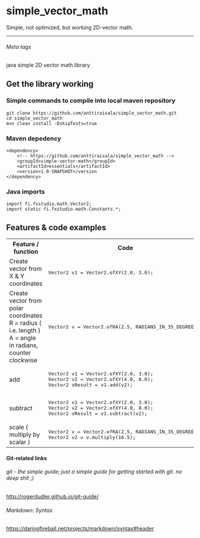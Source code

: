 # simple_vector_math
Simple, not optimized, but working 2D-vector math.

<hr/>

###### Meta tags

java simple 2D vector math library

## Get the library working

### Simple commands to compile into local maven repository

    git clone https://github.com/anttiraisala/simple_vector_math.git
    cd simple_vector_math
    mvn clean install -DskipTests=true

### Maven depedency

    <dependency>
        <!-- https://github.com/anttiraisala/simple_vector_math -->
        <groupId>simple-vector-math</groupId>
        <artifactId>essentials</artifactId>
        <version>1.0-SNAPSHOT</version
    </dependency>

### Java imports

    import fi.fxstudio.math.Vector2;
    import static fi.fxstudio.math.Constants.*;

## Features & code examples

<table>
<tr>
<th><b>Feature / function</b></th>
<th><b>Code</b></th>
</tr>

<tr>
<td>Create vector from X & Y coordinates</td>
<td><pre>
Vector2 v1 = Vector2.ofXY(2.0, 3.0);
</pre></td>
</tr>

<tr>
<td>Create vector from polar coordinates<br>R = radius ( i.e. length )<br>A = angle in radians, counter clockwise</td>
<td><pre>
Vector2 v = Vector2.ofRA(2.5, RADIANS_IN_35_DEGREES);
</pre></td>
</tr>

<tr>
<td>add</td>
<td><pre>
Vector2 v1 = Vector2.ofXY(2.0, 3.0);
Vector2 v2 = Vector2.ofXY(4.0, 8.0);
Vector2 vResult = v1.add(v2);
</pre></td>
</tr>

<tr>
<td>subtract</td>
<td><pre>
Vector2 v1 = Vector2.ofXY(2.0, 3.0);
Vector2 v2 = Vector2.ofXY(4.0, 8.0);
Vector2 vResult = v1.subtract(v2);
</pre></td>
</tr>

<tr>
<td>scale ( multiply by scalar )</td>
<td><pre>
Vector2 v = Vector2.ofRA(2.5, RADIANS_IN_35_DEGREES);
Vector2 v2 = v.multiply(16.5);
</pre></td>
</tr>

</table>


#### Git-related links
###### git - the simple guide; just a simple guide for getting started with git. no deep shit ;)
http://rogerdudler.github.io/git-guide/
###### Markdown: Syntax
https://daringfireball.net/projects/markdown/syntax#header
